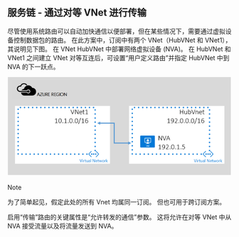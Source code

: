 ## <a name="service-chaining---transit-through-peered-vnet"></a>服务链 - 通过对等 VNet 进行传输
尽管使用系统路由可以自动加快通信以便部署，但在某些情况下，需要通过虚拟设备控制数据包的路由。
在此方案中，订阅中有两个 VNet（HubVNet 和 VNet1），其说明见下图。 在 VNet HubVNet 中部署网络虚拟设备 (NVA)。 在 HubVNet 和 VNet1 之间建立 VNet 对等互连后，可设置“用户定义路由”并指定 HubVNet 中到 NVA 的下一跃点。

![NVA 传输](./media/virtual-networks-create-vnetpeering-scenario-transit-include/figure01.PNG)

> [!NOTE]
> 为了简单起见，假定此处的所有 Vnet 均属同一订阅。 但也可用于跨订阅方案。
> 
> 

启用“传输”路由的关键属性是“允许转发的通信”参数。 这将允许在对等 VNet 中从 NVA 接受流量以及将流量发送到 NVA。